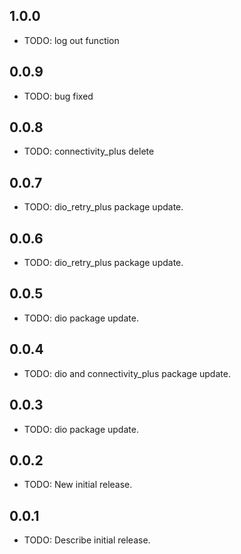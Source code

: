 ## 1.0.0

* TODO: log out function

## 0.0.9

* TODO: bug fixed

## 0.0.8

* TODO: connectivity_plus delete

## 0.0.7

* TODO: dio_retry_plus package update.

## 0.0.6

* TODO: dio_retry_plus package update.

## 0.0.5

* TODO: dio package update.

## 0.0.4

* TODO: dio and connectivity_plus package update.

## 0.0.3

* TODO: dio package update.

## 0.0.2

* TODO: New initial release.

## 0.0.1

* TODO: Describe initial release.


